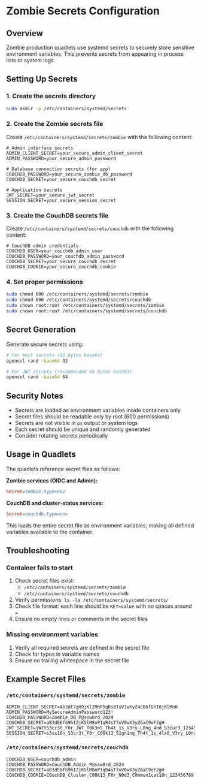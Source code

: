 # Zombie Secrets Configuration

## Overview

Zombie production quadlets use systemd secrets to securely store sensitive environment variables. This prevents secrets from appearing in process lists or system logs.

## Setting Up Secrets

### 1. Create the secrets directory

```bash
sudo mkdir -p /etc/containers/systemd/secrets
```

### 2. Create the Zombie secrets file

Create `/etc/containers/systemd/secrets/zombie` with the following content:

```env
# Admin interface secrets
ADMIN_CLIENT_SECRET=your_secure_admin_client_secret
ADMIN_PASSWORD=your_secure_admin_password

# Database connection secrets (for app)
COUCHDB_PASSWORD=your_secure_zombie_db_password
COUCHDB_SECRET=your_secure_couchdb_secret

# Application secrets
JWT_SECRET=your_secure_jwt_secret
SESSION_SECRET=your_secure_session_secret
```

### 3. Create the CouchDB secrets file

Create `/etc/containers/systemd/secrets/couchdb` with the following content:

```env
# CouchDB admin credentials
COUCHDB_USER=your_couchdb_admin_user
COUCHDB_PASSWORD=your_couchdb_admin_password
COUCHDB_SECRET=your_secure_couchdb_secret
COUCHDB_COOKIE=your_secure_couchdb_cookie
```

### 4. Set proper permissions

```bash
sudo chmod 600 /etc/containers/systemd/secrets/zombie
sudo chmod 600 /etc/containers/systemd/secrets/couchdb
sudo chown root:root /etc/containers/systemd/secrets/zombie
sudo chown root:root /etc/containers/systemd/secrets/couchdb
```

## Secret Generation

Generate secure secrets using:

```bash
# For most secrets (32 bytes base64)
openssl rand -base64 32

# For JWT secrets (recommended 64 bytes base64)  
openssl rand -base64 64
```

## Security Notes

- Secrets are loaded as environment variables inside containers only
- Secret files should be readable only by root (600 permissions)
- Secrets are not visible in `ps` output or system logs
- Each secret should be unique and randomly generated
- Consider rotating secrets periodically

## Usage in Quadlets

The quadlets reference secret files as follows:

**Zombie services (OIDC and Admin):**
```ini
Secret=zombie,type=env
```

**CouchDB and cluster-status services:**
```ini
Secret=couchdb,type=env
```

This loads the entire secret file as environment variables, making all defined variables available to the container.

## Troubleshooting

### Container fails to start

1. Check secret files exist:
   - `/etc/containers/systemd/secrets/zombie`
   - `/etc/containers/systemd/secrets/couchdb`
2. Verify permissions: `ls -la /etc/containers/systemd/secrets/`
3. Check file format: each line should be `KEY=value` with no spaces around `=`
4. Ensure no empty lines or comments in the secret files

### Missing environment variables

1. Verify all required secrets are defined in the secret file
2. Check for typos in variable names
3. Ensure no trailing whitespace in the secret file

## Example Secret Files

### `/etc/containers/systemd/secrets/zombie`
```env
ADMIN_CLIENT_SECRET=Ab3dF7gH9jKl2MnP5qRs8TuV1wXyZ4cE6fGhI0jKlMnO
ADMIN_PASSWORD=MySecureAdminPassword123!
COUCHDB_PASSWORD=Zombie_DB_P@ssw0rd_2024
COUCHDB_SECRET=aB3dE6fG9hI2jK5lM8nP1qR4sT7uV0wX3yZ6aC9eF2gH
JWT_SECRET=jW7tS3cr3t_F0r_JWT_T0k3nS_Th4t_1s_V3ry_L0ng_4nd_S3cur3_123456789
SESSION_SECRET=s3ss10n_S3cr3t_F0r_C00k13_S1gn1ng_Th4t_1s_4ls0_V3ry_L0ng
```

### `/etc/containers/systemd/secrets/couchdb`
```env
COUCHDB_USER=couchdb_admin
COUCHDB_PASSWORD=CouchDB_Admin_P@ssw0rd_2024
COUCHDB_SECRET=aB3dE6fG9hI2jK5lM8nP1qR4sT7uV0wX3yZ6aC9eF2gH
COUCHDB_COOKIE=C0uchDB_Cluster_C00k13_F0r_N0d3_C0mmun1cat10n_123456789
```